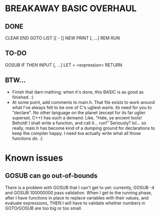 # BREAKAWAY BASIC OVERHAUL

## DONE

CLEAR
END
GOTO <expression>
LIST [<number>[ - <number>]]
NEW
PRINT <expression>[, <expression>...]
REM <comment>
RUN

## TO-DO

GOSUB <expression>
IF <conditions> THEN <number or statement>
INPUT <variable>[, <variable>...]
LET <variable> = <expression<
RETURN

## BTW...

* Finish that darn mathing; when it's done, this BASIC is as good as finished. :)
* At some point, add comments to main.h.  That file exists to work around what I've always felt to be one of C's ugliest warts: its need for you to "declare".  No other language on the planet (except for its far uglier superset, C++) has such a demand.  Like, "Hale, ye ancient tools!  Behold!  I shall write a function, and call it... run!"  Seriously?  lol... so really, main.h has become kind of a dumping ground for declarations to keep the compiler happy.  I need toa actually write what all those functions _do_. :)

# Known issues

## GOSUB can go out-of-bounds

There is a problem with GOSUB that I can't get to yet: currently, GOSUB -4 and GOSUB 100000000 pass validation.  When I get to the running phase, after I have functions in place to replace variables with their values, and evaluate expressions, THEN I will have to validate whether numbers in GOTO/GOSUB are too big or too small.
